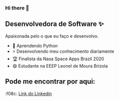### Hi there 👋

<!--
**leticia-rodriguesf/leticia-rodriguesf** is a ✨ _special_ ✨ repository because its `README.md` (this file) appears on your GitHub profile.-->


## Desenvolvedora de Software ✨
Apaixonada pelo o que eu faço e desenvolvo.

* 🌱 Aprendendo Python
* ⚡ Desenvolvendo meu conhecimento diariamente
* 🏆 Finalista da Nasa Space Apps Brazil 2020
* 😄 Estudante na EEEP Leonel de Moura Brizola

## Pode me encontrar por aqui: 
:f08c: [Link do Linkedin](https://www.linkedin.com/in/leticia-rodri/)
